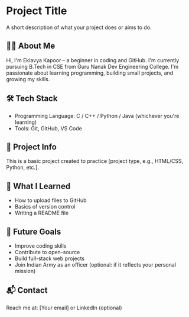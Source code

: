 # Project Title

A short description of what your project does or aims to do.

## 🧑‍💻 About Me

Hi, I'm Eklavya Kapoor – a beginner in coding and GitHub. I'm currently pursuing B.Tech in CSE from Guru Nanak Dev Engineering College. I'm passionate about learning programming, building small projects, and growing my skills.

## 🛠️ Tech Stack

- Programming Language: C / C++ / Python / Java (whichever you're learning)
- Tools: Git, GitHub, VS Code

## 📁 Project Info

This is a basic project created to practice [project type, e.g., HTML/CSS, Python, etc.].

## 🚀 What I Learned

- How to upload files to GitHub
- Basics of version control
- Writing a README file

## 📌 Future Goals

- Improve coding skills
- Contribute to open-source
- Build full-stack web projects
- Join Indian Army as an officer (optional: if it reflects your personal mission)

## 📬 Contact

Reach me at: [Your email] or LinkedIn (optional)
